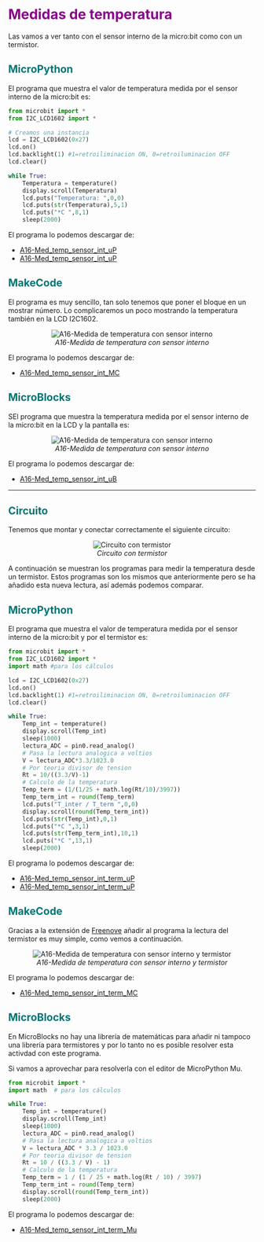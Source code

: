 # <FONT COLOR=#8B008B>Medidas de temperatura</font>
Las vamos a ver tanto con el sensor interno de la micro:bit como con un termistor.

## <FONT COLOR=#007575>**MicroPython**</font>
El programa que muestra el valor de temperatura medida por el sensor interno de la micro:bit es:

~~~py
from microbit import *
from I2C_LCD1602 import *

# Creamos una instancia
lcd = I2C_LCD1602(0x27)
lcd.on()
lcd.backlight(1) #1=retroiliminacion ON, 0=retroiluminacion OFF
lcd.clear()

while True:
    Temperatura = temperature()
    display.scroll(Temperatura)
    lcd.puts("Temperatura: ",0,0) 
    lcd.puts(str(Temperatura),5,1)
    lcd.puts("*C ",8,1)
    sleep(2000)
~~~

El programa lo podemos descargar de:

* [A16-Med_temp_sensor_int_uP](../programas/upy/A16-Med_temp_sensor_int.hex)
* [A16-Med_temp_sensor_int_uP](../programas/upy/A16-Med_temp_sensor_int-main.py)

## <FONT COLOR=#007575>**MakeCode**</font>
El programa es muy sencillo, tan solo tenemos que poner el bloque en un mostrar número. Lo complicaremos un poco mostrando la temperatura también en la LCD I2C1602.

<center>

![A16-Medida de temperatura con sensor interno](../img/actividades/A16/P_MC_sen_int.png)  
*A16-Medida de temperatura con sensor interno*

</center>

El programa lo podemos descargar de:

* [A16-Med_temp_sensor_int_MC](../programas/makecode/microbit-A16-Med_temp_sensor_int.hex)

## <FONT COLOR=#007575>**MicroBlocks**</font>
SEl programa que muestra la temperatura medida por el sensor interno de la micro:bit en la LCD y la pantalla es:

<center>

![A16-Medida de temperatura con sensor interno](../img/actividades/A16/P_uB_sen_int.png)  
*A16-Medida de temperatura con sensor interno*

</center>

El programa lo podemos descargar de:

* [A16-Med_temp_sensor_int_uB](../programas/ublocks/A16-Med_temp_sensor_int.ubp)

<hr width=100%  size=10 noshade="noshade">

## <FONT COLOR=#007575>**Circuito**</font>
Tenemos que montar y conectar correctamente el siguiente circuito:

<center>

![Circuito con termistor](../img/conceptos/discretos/esquema_base_NTC.png)  
*Circuito con termistor*

</center>

A continuación se muestran los programas para medir la temperatura desde un termistor. Estos programas son los mismos que anteriormente pero se ha añadido esta nueva lectura, así además podemos comparar.

## <FONT COLOR=#007575>**MicroPython**</font>
El programa que muestra el valor de temperatura medida por el sensor interno de la micro:bit y por el termistor es:

~~~py
from microbit import *
from I2C_LCD1602 import *
import math #para los cálculos

lcd = I2C_LCD1602(0x27)
lcd.on()
lcd.backlight(1) #1=retroiliminacion ON, 0=retroiluminacion OFF
lcd.clear()

while True:
    Temp_int = temperature()
    display.scroll(Temp_int)
    sleep(1000)
    lectura_ADC = pin0.read_analog()
    # Pasa la lectura analogica a voltios
    V = lectura_ADC*3.3/1023.0
    # Por teoria divisor de tension
    Rt = 10/((3.3/V)-1)
    # Calculo de la temperatura
    Temp_term = (1/(1/25 + math.log(Rt/10)/3997))
    Temp_term_int = round(Temp_term)
    lcd.puts("T_inter / T_term ",0,0)
    display.scroll(round(Temp_term_int))
    lcd.puts(str(Temp_int),0,1)
    lcd.puts("*C ",3,1)
    lcd.puts(str(Temp_term_int),10,1)
    lcd.puts("*C ",13,1)
    sleep(2000)
~~~

El programa lo podemos descargar de:

* [A16-Med_temp_sensor_int_term_uP](../programas/upy/A16-Med_temp_sensor_int_term.hex)
* [A16-Med_temp_sensor_int_term_uP](../programas/upy/A16-Med_temp_sensor_int_term-main.py)

## <FONT COLOR=#007575>**MakeCode**</font>
Gracias a la extensión de [Freenove](https://github.com/Freenove/Makecode-Extension-Starter-Kit) añadir al programa la lectura del termistor es muy simple, como vemos a continuación.

<center>

![A16-Medida de temperatura con sensor interno y termistor](../img/actividades/A16/P_MC_sen_int_termis.png)  
*A16-Medida de temperatura con sensor interno y termistor*

</center>

El programa lo podemos descargar de:

* [A16-Med_temp_sensor_int_term_MC](../programas/makecode/microbit-A16-Med_temp_sensor_int_term_MC)

## <FONT COLOR=#007575>**MicroBlocks**</font>
En MicroBlocks no hay una librería de matemáticas para añadir ni tampoco una librería para termistores y por lo tanto no es posible resolver esta activdad con este programa.

Si vamos a aprovechar para resolverla con el editor de MicroPython Mu.

~~~py
from microbit import *
import math  # para los cálculos

while True:
    Temp_int = temperature()
    display.scroll(Temp_int)
    sleep(1000)
    lectura_ADC = pin0.read_analog()
    # Pasa la lectura analogica a voltios
    V = lectura_ADC * 3.3 / 1023.0
    # Por teoria divisor de tension
    Rt = 10 / ((3.3 / V) - 1)
    # Calculo de la temperatura
    Temp_term = 1 / (1 / 25 + math.log(Rt / 10) / 3997)
    Temp_term_int = round(Temp_term)
    display.scroll(round(Temp_term_int))
    sleep(2000)
~~~

El programa lo podemos descargar de:

* [A16-Med_temp_sensor_int_term_Mu](../programas/ublocks/A16-Med_temp_sensor_int_Mu.py)